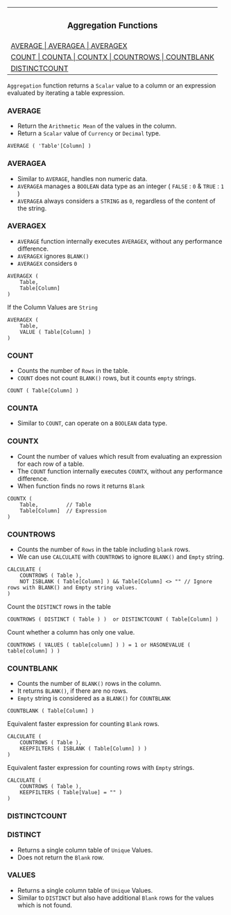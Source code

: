<table align=center>
    <tr><th><h3>Aggregation Functions</h3></th></tr>
    <tr><td><a href=#avg>AVERAGE | AVERAGEA | AVERAGEX</a></td></tr>
    <tr><td><a href=#count>COUNT | COUNTA | COUNTX | COUNTROWS | COUNTBLANK</a></td></tr>
    <tr><td><a href=#distinct>DISTINCTCOUNT</a></td></tr>    
</table>


`Aggregation` function returns a `Scalar` value to a column or an expression evaluated by iterating a table expression.

### AVERAGE

- Return the `Arithmetic Mean` of the values in the column.
- Return a `Scalar` value of `Currency` or `Decimal` type.

```DAX
AVERAGE ( 'Table'[Column] )
```

### AVERAGEA

- Similar to `AVERAGE`, handles non numeric data.
- `AVERAGEA` manages a `BOOLEAN` data type as an integer ( `FALSE` : `0` & `TRUE` : `1` )
- `AVERAGEA` always considers a `STRING` as `0`, regardless of the content of the string.

### AVERAGEX

- `AVERAGE` function internally executes `AVERAGEX`,  without any performance difference.
- `AVERAGEX` ignores `BLANK()`
- `AVERAGEX` considers `0`

```DAX
AVERAGEX (
    Table,
    Table[Column]
)
```

If the Column Values are `String`

```DAX
AVERAGEX (
    Table,
    VALUE ( Table[Column] )
)
```

<h3 name=count>COUNT</h3>

- Counts the number of `Rows` in the table.
- `COUNT` does not count `BLANK()` rows, but it counts `empty` strings.

```DAX
COUNT ( Table[Column] )
```

### COUNTA

- Similar to `COUNT`, can operate on a `BOOLEAN` data type.

### COUNTX

- Count the number of values which result from evaluating an expression for each row of a table.
- The `COUNT` function internally executes `COUNTX`, without any performance difference.
- When function finds no rows it returns `Blank`

```DAX
COUNTX (
    Table,         // Table
    Table[Column]  // Expression
)
```        

### COUNTROWS

- Counts the number of `Rows` in the table including `blank` rows.
- We can use `CALCULATE` with `COUNTROWS` to ignore `BLANK()` and `Empty` string.

```DAX
CALCULATE (
    COUNTROWS ( Table ),
    NOT ISBLANK ( Table[Column] ) && Table[Column] <> "" // Ignore rows with BLANK() and Empty string values.
)
```

Count the `DISTINCT` rows in the table

```DAX
COUNTROWS ( DISTINCT ( Table ) )  or DISTINCTCOUNT ( Table[Column] )
```

Count whether a column has only one value.

```DAX
COUNTROWS ( VALUES ( table[column] ) ) = 1 or HASONEVALUE ( table[column] ) )
```

### COUNTBLANK

- Counts the number of `BLANK()` rows in the column.
- It returns `BLANK()`, if there are no rows.
- `Empty` string is considered as a `BLANK()` for `COUNTBLANK`

```DAX
COUNTBLANK ( Table[Column] )
```

Equivalent faster expression for counting `Blank` rows.

```DAX
CALCULATE (
    COUNTROWS ( Table ),
    KEEPFILTERS ( ISBLANK ( Table[Column] ) )
)
```

Equivalent faster expression for counting rows with `Empty` strings.

```DAX
CALCULATE (
    COUNTROWS ( Table ),
    KEEPFILTERS ( Table[Value] = "" )
)
```

<h3 name=distinct>DISTINCTCOUNT</h3>


### DISTINCT

- Returns a single column table of `Unique` Values.
- Does not return the `Blank` row.


### VALUES

- Returns a single column table of `Unique` Values.
- Similar to `DISTINCT` but also have additional `Blank` rows for the values which is not found.

